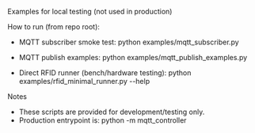 Examples for local testing (not used in production)

How to run (from repo root):

- MQTT subscriber smoke test:
  python examples/mqtt_subscriber.py

- MQTT publish examples:
  python examples/mqtt_publish_examples.py

- Direct RFID runner (bench/hardware testing):
  python examples/rfid_minimal_runner.py --help

Notes
- These scripts are provided for development/testing only.
- Production entrypoint is: python -m mqtt_controller
